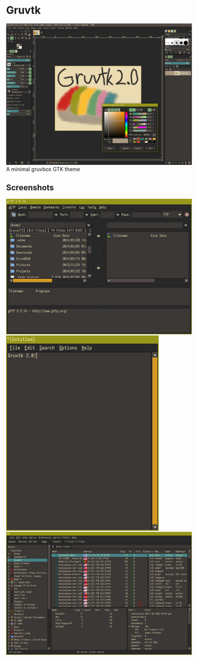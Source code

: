 # Gruvtk
![A screenshot of GIMP in the Gruvtk theme.](doc/img/screenshot_gruvtk_gimp.png)
A minimal gruvbox GTK theme
## Screenshots
![A screenshot of GFTP in the Gruvtk theme.](doc/img/screenshot_gruvtk_gftp.png)
![A screenshot of Leafpad in the Gruvtk theme.](doc/img/screenshot_gruvtk_leafpad.png)
![A screenshot of XQF in the Gruvtk theme.](doc/img/screenshot_gruvtk_xqf.png)
